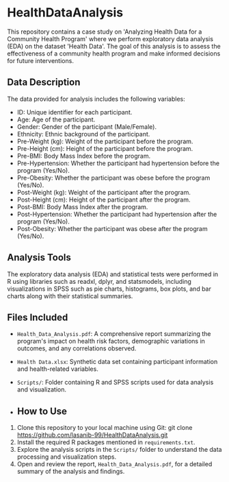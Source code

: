 # HealthDataAnalysis
This repository contains a case study on 'Analyzing Health Data for a Community Health Program' where we perform exploratory data analysis (EDA) on the dataset 'Health Data'. The goal of this analysis is to assess the effectiveness of a community health program and make informed decisions for future interventions.

## Data Description

The data provided for analysis includes the following variables:
- ID: Unique identifier for each participant.
- Age: Age of the participant.
- Gender: Gender of the participant (Male/Female).
- Ethnicity: Ethnic background of the participant.
- Pre-Weight (kg): Weight of the participant before the program.
- Pre-Height (cm): Height of the participant before the program.
- Pre-BMI: Body Mass Index before the program.
- Pre-Hypertension: Whether the participant had hypertension before the program (Yes/No).
- Pre-Obesity: Whether the participant was obese before the program (Yes/No).
- Post-Weight (kg): Weight of the participant after the program.
- Post-Height (cm): Height of the participant after the program.
- Post-BMI: Body Mass Index after the program.
- Post-Hypertension: Whether the participant had hypertension after the program (Yes/No).
- Post-Obesity: Whether the participant was obese after the program (Yes/No).

## Analysis Tools

The exploratory data analysis (EDA) and statistical tests were performed in R using libraries such as readxl, dplyr, and statsmodels, including visualizations in SPSS such as pie charts, histograms, box plots, and bar charts along with their statistical summaries.

## Files Included

- `Health_Data_Analysis.pdf`: A comprehensive report summarizing the program's impact on health risk factors, demographic variations in outcomes, and any correlations observed.
- `Health Data.xlsx`: Synthetic data set containing participant information and health-related variables.
- `Scripts/`: Folder containing R and SPSS scripts used for data analysis and visualization.

- ## How to Use

1. Clone this repository to your local machine using Git:
git clone https://github.com/lasanib-99/HealthDataAnalysis.git
2. Install the required R packages mentioned in `requirements.txt`.
3. Explore the analysis scripts in the `Scripts/` folder to understand the data processing and visualization steps.
4. Open and review the report, `Health_Data_Analysis.pdf`, for a detailed summary of the analysis and findings.

